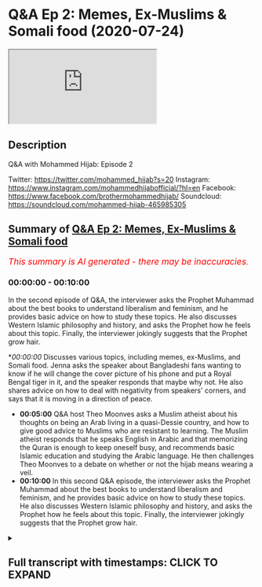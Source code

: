 # Q&A Ep 2: Memes, Ex-Muslims & Somali food (2020-07-24)

<iframe loading='lazy' allow='autoplay' src='https://www.youtube.com/embed/UbB9UeI47uk'></iframe>

## Description

Q&A with Mohammed Hijab: Episode 2

Twitter: https://twitter.com/mohammed_hijab?s=20
Instagram: https://www.instagram.com/mohammedhijabofficial/?hl=en
Facebook: https://www.facebook.com/brothermohammedhijab/
Soundcloud: https://soundcloud.com/mohammed-hijab-465985305

## Summary of [Q&A Ep 2: Memes, Ex-Muslims & Somali food](https://www.youtube.com/watch?v=UbB9UeI47uk)


*<span style="color:red; font-size:125%">This summary is AI generated - there may be inaccuracies</span>. [](/)*

### <a onclick="modifyYTiframeseektime('0')">00:00:00</a> - <a onclick="modifyYTiframeseektime('600')">00:10:00</a>

In the second episode of Q&A, the interviewer asks the Prophet Muhammad about the best books to understand liberalism and feminism, and he provides basic advice on how to study these topics. He also discusses Western Islamic philosophy and history, and asks the Prophet how he feels about this topic. Finally, the interviewer jokingly suggests that the Prophet grow hair.

**<a onclick="modifyYTiframeseektime('0')">00:00:00</a>* Discusses various topics, including memes, ex-Muslims, and Somali food. Jenna asks the speaker about Bangladeshi fans wanting to know if he will change the cover picture of his phone and put a Royal Bengal tiger in it, and the speaker responds that maybe why not. He also shares advice on how to deal with negativity from speakers' corners, and says that it is moving in a direction of peace.
* **<a onclick="modifyYTiframeseektime('300')">00:05:00</a>** Q&A host Theo Moonves asks a Muslim atheist about his thoughts on being an Arab living in a quasi-Dessie country, and how to give good advice to Muslims who are resistant to learning. The Muslim atheist responds that he speaks English in Arabic and that memorizing the Quran is enough to keep oneself busy, and recommends basic Islamic education and studying the Arabic language. He then challenges Theo Moonves to a debate on whether or not the hijab means wearing a veil.
* **<a onclick="modifyYTiframeseektime('600')">00:10:00</a>** In this second Q&A episode, the interviewer asks the Prophet Muhammad about the best books to understand liberalism and feminism, and he provides basic advice on how to study these topics. He also discusses Western Islamic philosophy and history, and asks the Prophet how he feels about this topic. Finally, the interviewer jokingly suggests that the Prophet grow hair.

<details><summary><h2>Full transcript with timestamps: CLICK TO EXPAND</h2></summary>

<a onclick="modifyYTiframeseektime('0')">0:00:00</a> [Music]  
<a onclick="modifyYTiframeseektime('5')">0:00:05</a> Salam alaikum warahmatullahi oh but I  
<a onclick="modifyYTiframeseektime('7')">0:00:07</a> care - how you guys doing this is just  
<a onclick="modifyYTiframeseektime('11')">0:00:11</a> something I've never done before  
<a onclick="modifyYTiframeseektime('12')">0:00:12</a> actually it's AQ & a session where i'm  
<a onclick="modifyYTiframeseektime('16')">0:00:16</a> looking at some of the questions that  
<a onclick="modifyYTiframeseektime('18')">0:00:18</a> you have put in the community page of  
<a onclick="modifyYTiframeseektime('21')">0:00:21</a> smile - Jenna hang on to your seats ask  
<a onclick="modifyYTiframeseektime('27')">0:00:27</a> him his Bangladeshi fans want to know  
<a onclick="modifyYTiframeseektime('31')">0:00:31</a> will he change the cover picture of his  
<a onclick="modifyYTiframeseektime('34')">0:00:34</a> phone and put a Royal Bengal tiger in it  
<a onclick="modifyYTiframeseektime('39')">0:00:39</a> [Laughter]  
<a onclick="modifyYTiframeseektime('40')">0:00:40</a> maybe why not why not you know if I have  
<a onclick="modifyYTiframeseektime('44')">0:00:44</a> to see if the Bengal tigers extinct to  
<a onclick="modifyYTiframeseektime('47')">0:00:47</a> the last things I collided my big thing  
<a onclick="modifyYTiframeseektime('50')">0:00:50</a> so I'll have to see him ask him how we  
<a onclick="modifyYTiframeseektime('56')">0:00:56</a> young parents are all two can save our  
<a onclick="modifyYTiframeseektime('58')">0:00:58</a> kids from converting into European  
<a onclick="modifyYTiframeseektime('60')">0:01:00</a> Muslims or moderate Muslims I'm gay the  
<a onclick="modifyYTiframeseektime('64')">0:01:04</a> person says I'm getting married very  
<a onclick="modifyYTiframeseektime('66')">0:01:06</a> soon I want to have a lot of kids okay  
<a onclick="modifyYTiframeseektime('70')">0:01:10</a> please don't give me laughs so here's  
<a onclick="modifyYTiframeseektime('74')">0:01:14</a> this end om you give me a lot of stories  
<a onclick="modifyYTiframeseektime('77')">0:01:17</a> and this is written more man this is a  
<a onclick="modifyYTiframeseektime('86')">0:01:26</a> big serious thing one of the greatest  
<a onclick="modifyYTiframeseektime('88')">0:01:28</a> things you can pass on to your children  
<a onclick="modifyYTiframeseektime('89')">0:01:29</a> which I'm having very big difficulty in  
<a onclick="modifyYTiframeseektime('92')">0:01:32</a> doing myself is language okay it's a  
<a onclick="modifyYTiframeseektime('95')">0:01:35</a> serious thing that our parents succeeded  
<a onclick="modifyYTiframeseektime('97')">0:01:37</a> with us especially if you're second  
<a onclick="modifyYTiframeseektime('99')">0:01:39</a> generation in passing one the native  
<a onclick="modifyYTiframeseektime('102')">0:01:42</a> tongue because we are much more  
<a onclick="modifyYTiframeseektime('104')">0:01:44</a> comfortable speaking the English  
<a onclick="modifyYTiframeseektime('106')">0:01:46</a> language this is gonna be an uphill  
<a onclick="modifyYTiframeseektime('107')">0:01:47</a> struggle and sometimes you're gonna need  
<a onclick="modifyYTiframeseektime('109')">0:01:49</a> the grandparents to get involved but try  
<a onclick="modifyYTiframeseektime('112')">0:01:52</a> where we have to try I'm not giving you  
<a onclick="modifyYTiframeseektime('114')">0:01:54</a> advice on this I'm I'm genuinely given  
<a onclick="modifyYTiframeseektime('116')">0:01:56</a> myself advise there to pass on the  
<a onclick="modifyYTiframeseektime('118')">0:01:58</a> language it's a serious serious thing if  
<a onclick="modifyYTiframeseektime('121')">0:02:01</a> you speak or do at home you know this is  
<a onclick="modifyYTiframeseektime('123')">0:02:03</a> a serious language it's a serious  
<a onclick="modifyYTiframeseektime('125')">0:02:05</a> languor do is spoken by I don't know how  
<a onclick="modifyYTiframeseektime('128')">0:02:08</a> many hundreds of million and also think  
<a onclick="modifyYTiframeseektime('130')">0:02:10</a> about the amount of people that speak  
<a onclick="modifyYTiframeseektime('132')">0:02:12</a> Hindi which is a closed language  
<a onclick="modifyYTiframeseektime('133')">0:02:13</a> if you know you're gonna know a lot of  
<a onclick="modifyYTiframeseektime('135')">0:02:15</a> Hindi as well if you speak bangle is a  
<a onclick="modifyYTiframeseektime('137')">0:02:17</a> serious language you know if it's Somali  
<a onclick="modifyYTiframeseektime('139')">0:02:19</a> is a serious language make sure that  
<a onclick="modifyYTiframeseektime('141')">0:02:21</a> that is passed on  
<a onclick="modifyYTiframeseektime('143')">0:02:23</a> you know don't don't honestly do not not  
<a onclick="modifyYTiframeseektime('147')">0:02:27</a> give your children the gift of language  
<a onclick="modifyYTiframeseektime('149')">0:02:29</a> this is just one advisor and this is  
<a onclick="modifyYTiframeseektime('151')">0:02:31</a> advice to me as well what does he thinks  
<a onclick="modifyYTiframeseektime('155')">0:02:35</a> of this means that you put in your video  
<a onclick="modifyYTiframeseektime('156')">0:02:36</a> I like them they're very funny they're  
<a onclick="modifyYTiframeseektime('158')">0:02:38</a> very funny that the ones really that  
<a onclick="modifyYTiframeseektime('161')">0:02:41</a> actually without them the video would be  
<a onclick="modifyYTiframeseektime('163')">0:02:43</a> really a pointless one  
<a onclick="modifyYTiframeseektime('165')">0:02:45</a> a pointless one a frivolous one how can  
<a onclick="modifyYTiframeseektime('174')">0:02:54</a> you answer questions directly and  
<a onclick="modifyYTiframeseektime('175')">0:02:55</a> fluently and what's the best way to give  
<a onclick="modifyYTiframeseektime('177')">0:02:57</a> dower to non-muslims the best way to  
<a onclick="modifyYTiframeseektime('180')">0:03:00</a> give that was not to engage in debate  
<a onclick="modifyYTiframeseektime('182')">0:03:02</a> now and that might sound like  
<a onclick="modifyYTiframeseektime('184')">0:03:04</a> contradictory coming from me or  
<a onclick="modifyYTiframeseektime('185')">0:03:05</a> something but yeah you see me give  
<a onclick="modifyYTiframeseektime('188')">0:03:08</a> debate  
<a onclick="modifyYTiframeseektime('188')">0:03:08</a> dude do debates and stuff that's not  
<a onclick="modifyYTiframeseektime('190')">0:03:10</a> really hard to come to try and conveyed  
<a onclick="modifyYTiframeseektime('192')">0:03:12</a> it the best way the best way to win a  
<a onclick="modifyYTiframeseektime('194')">0:03:14</a> debate is to not the best way to  
<a onclick="modifyYTiframeseektime('195')">0:03:15</a> convince someone is to not get into a  
<a onclick="modifyYTiframeseektime('197')">0:03:17</a> debate with them and try and avoid the  
<a onclick="modifyYTiframeseektime('198')">0:03:18</a> bailout all costs over that person's a  
<a onclick="modifyYTiframeseektime('200')">0:03:20</a> loved one or someone that you meet in  
<a onclick="modifyYTiframeseektime('202')">0:03:22</a> the streets you know genuinely the best  
<a onclick="modifyYTiframeseektime('204')">0:03:24</a> way to win a debate is to avoid one in  
<a onclick="modifyYTiframeseektime('206')">0:03:26</a> the first place and so really we're not  
<a onclick="modifyYTiframeseektime('209')">0:03:29</a> trying to win debates here when you're  
<a onclick="modifyYTiframeseektime('210')">0:03:30</a> speaking to a non-muslim you're just  
<a onclick="modifyYTiframeseektime('212')">0:03:32</a> giving them informative statements about  
<a onclick="modifyYTiframeseektime('213')">0:03:33</a> what Islam is and what and the biggest  
<a onclick="modifyYTiframeseektime('216')">0:03:36</a> bestower is just straightforward it's  
<a onclick="modifyYTiframeseektime('219')">0:03:39</a> non philosophical which say we believe  
<a onclick="modifyYTiframeseektime('221')">0:03:41</a> in one God this and that the basic like  
<a onclick="modifyYTiframeseektime('223')">0:03:43</a> tenants a lot of people will just accept  
<a onclick="modifyYTiframeseektime('225')">0:03:45</a> it you don't have to go into depth we  
<a onclick="modifyYTiframeseektime('226')">0:03:46</a> only do that to show that we can do that  
<a onclick="modifyYTiframeseektime('228')">0:03:48</a> of all due respect we can we can do that  
<a onclick="modifyYTiframeseektime('231')">0:03:51</a> we can get involved  
<a onclick="modifyYTiframeseektime('232')">0:03:52</a> Islam is a very simple religion but it  
<a onclick="modifyYTiframeseektime('234')">0:03:54</a> can get very complex and it has answers  
<a onclick="modifyYTiframeseektime('236')">0:03:56</a> to very many complex questions and  
<a onclick="modifyYTiframeseektime('237')">0:03:57</a> that's what our engagements with people  
<a onclick="modifyYTiframeseektime('240')">0:04:00</a> on on that level it tries to show it's  
<a onclick="modifyYTiframeseektime('243')">0:04:03</a> not to show that Islam is not simple  
<a onclick="modifyYTiframeseektime('245')">0:04:05</a> because it is most importantly ask him  
<a onclick="modifyYTiframeseektime('248')">0:04:08</a> how he deals with negative negativity  
<a onclick="modifyYTiframeseektime('250')">0:04:10</a> from speaker's corner and at the same  
<a onclick="modifyYTiframeseektime('252')">0:04:12</a> time have a peaceful heart I don't know  
<a onclick="modifyYTiframeseektime('254')">0:04:14</a> if I do have a peaceful unfortunately I  
<a onclick="modifyYTiframeseektime('258')">0:04:18</a> I think that it's definitely moving in  
<a onclick="modifyYTiframeseektime('263')">0:04:23</a> for direction now I have had it in the  
<a onclick="modifyYTiframeseektime('265')">0:04:25</a> beginning if you look at my videos in  
<a onclick="modifyYTiframeseektime('267')">0:04:27</a> 2017 and see the evolution the more I'm  
<a onclick="modifyYTiframeseektime('270')">0:04:30</a> challenged the more I become more rough  
<a onclick="modifyYTiframeseektime('271')">0:04:31</a> and and to be honest I'm not the best  
<a onclick="modifyYTiframeseektime('275')">0:04:35</a> person to seek for advice I need to get  
<a onclick="modifyYTiframeseektime('278')">0:04:38</a> I've asked myself because sometimes the  
<a onclick="modifyYTiframeseektime('280')">0:04:40</a> best thing is to move away from the  
<a onclick="modifyYTiframeseektime('281')">0:04:41</a> whole thing you know and and what I  
<a onclick="modifyYTiframeseektime('285')">0:04:45</a> realized more and more is that we need  
<a onclick="modifyYTiframeseektime('287')">0:04:47</a> to think about going back to Allah  
<a onclick="modifyYTiframeseektime('288')">0:04:48</a> making tawba I'm making repentance  
<a onclick="modifyYTiframeseektime('290')">0:04:50</a> because how else will our hearts become  
<a onclick="modifyYTiframeseektime('294')">0:04:54</a> soft the Quran says Allah me at needle  
<a onclick="modifyYTiframeseektime('296')">0:04:56</a> Adina amino and Tasha bloom lyrically  
<a onclick="modifyYTiframeseektime('299')">0:04:59</a> leahy you know is it not time now for  
<a onclick="modifyYTiframeseektime('301')">0:05:01</a> the for those who believe for them to  
<a onclick="modifyYTiframeseektime('304')">0:05:04</a> have or in their hearts am in listening  
<a onclick="modifyYTiframeseektime('309')">0:05:09</a> to the reminder of Allah woman as a  
<a onclick="modifyYTiframeseektime('313')">0:05:13</a> lemon al-haq you know and from what has  
<a onclick="modifyYTiframeseektime('316')">0:05:16</a> revealed been sent down to them and not  
<a onclick="modifyYTiframeseektime('321')">0:05:21</a> to be like those who came before them  
<a onclick="modifyYTiframeseektime('323')">0:05:23</a> for cassettes Pulu boom ok Theo Moonves  
<a onclick="modifyYTiframeseektime('326')">0:05:26</a> a hoon and they had their hearts became  
<a onclick="modifyYTiframeseektime('329')">0:05:29</a> very hard and a lot of them are forsook  
<a onclick="modifyYTiframeseektime('332')">0:05:32</a> for offensive horn that a lot of them  
<a onclick="modifyYTiframeseektime('335')">0:05:35</a> evil do it so this idea of having a  
<a onclick="modifyYTiframeseektime('338')">0:05:38</a> clean and beautiful heart which is what  
<a onclick="modifyYTiframeseektime('340')">0:05:40</a> the Quran says your Malayan foul melon  
<a onclick="modifyYTiframeseektime('343')">0:05:43</a> will a balloon in lemon at Aloha  
<a onclick="modifyYTiframeseektime('345')">0:05:45</a> behold bin Salim the day where you need  
<a onclick="modifyYTiframeseektime('348')">0:05:48</a> to come to Allah with a basically  
<a onclick="modifyYTiframeseektime('352')">0:05:52</a> rectified her be a pile been selling so  
<a onclick="modifyYTiframeseektime('354')">0:05:54</a> this the rectification of heart is  
<a onclick="modifyYTiframeseektime('357')">0:05:57</a> something I haven't even embarked upon  
<a onclick="modifyYTiframeseektime('359')">0:05:59</a> it properly in order to to comment on it  
<a onclick="modifyYTiframeseektime('362')">0:06:02</a> effectively his thoughts on being an  
<a onclick="modifyYTiframeseektime('365')">0:06:05</a> Arab living in quasi Dessie country I  
<a onclick="modifyYTiframeseektime('368')">0:06:08</a> don't think it Israel is ethics you I  
<a onclick="modifyYTiframeseektime('370')">0:06:10</a> think here you may be this guy'll ism or  
<a onclick="modifyYTiframeseektime('373')">0:06:13</a> was it Bradford but believe me I know  
<a onclick="modifyYTiframeseektime('378')">0:06:18</a> you know I mean I like it I like all  
<a onclick="modifyYTiframeseektime('383')">0:06:23</a> cultures are like multiculturalism you  
<a onclick="modifyYTiframeseektime('385')">0:06:25</a> know when I go to Egypt some that's one  
<a onclick="modifyYTiframeseektime('388')">0:06:28</a> thing I do miss I miss the multicultural  
<a onclick="modifyYTiframeseektime('391')">0:06:31</a> nature of just this place asked him by  
<a onclick="modifyYTiframeseektime('394')">0:06:34</a> his personal life like as you  
<a onclick="modifyYTiframeseektime('397')">0:06:37</a> where he learnt to use those big words  
<a onclick="modifyYTiframeseektime('400')">0:06:40</a> that shocked the people other than  
<a onclick="modifyYTiframeseektime('403')">0:06:43</a> mashallah  
<a onclick="modifyYTiframeseektime('404')">0:06:44</a> other than that masha'Allah there's  
<a onclick="modifyYTiframeseektime('408')">0:06:48</a> actually a book I think is written by  
<a onclick="modifyYTiframeseektime('410')">0:06:50</a> something something called something Bly  
<a onclick="modifyYTiframeseektime('412')">0:06:52</a> it's a book called smart words for the  
<a onclick="modifyYTiframeseektime('417')">0:06:57</a> intellectuals or something like that  
<a onclick="modifyYTiframeseektime('418')">0:06:58</a> a camera to make you sounds big words to  
<a onclick="modifyYTiframeseektime('421')">0:07:01</a> make you sound smart or something it's  
<a onclick="modifyYTiframeseektime('423')">0:07:03</a> an interesting book I've been looking  
<a onclick="modifyYTiframeseektime('424')">0:07:04</a> for it just to get someone plucking out  
<a onclick="modifyYTiframeseektime('426')">0:07:06</a> some words then because words are like  
<a onclick="modifyYTiframeseektime('428')">0:07:08</a> you know ammunition you know if you have  
<a onclick="modifyYTiframeseektime('430')">0:07:10</a> the right words they can make people  
<a onclick="modifyYTiframeseektime('431')">0:07:11</a> laugh they can make people cry they can  
<a onclick="modifyYTiframeseektime('433')">0:07:13</a> make people angry like a baby  
<a onclick="modifyYTiframeseektime('436')">0:07:16</a> so words seriously words are a great  
<a onclick="modifyYTiframeseektime('439')">0:07:19</a> obviously vehicle for communication so  
<a onclick="modifyYTiframeseektime('441')">0:07:21</a> and the good old the source I mean why  
<a onclick="modifyYTiframeseektime('443')">0:07:23</a> not you know just use the source and try  
<a onclick="modifyYTiframeseektime('446')">0:07:26</a> and pick out some words but you you know  
<a onclick="modifyYTiframeseektime('448')">0:07:28</a> reading books and then kind of  
<a onclick="modifyYTiframeseektime('450')">0:07:30</a> underlining key words putting him in a  
<a onclick="modifyYTiframeseektime('452')">0:07:32</a> notepad of some sorts and then defining  
<a onclick="modifyYTiframeseektime('455')">0:07:35</a> them late in your time in your own time  
<a onclick="modifyYTiframeseektime('457')">0:07:37</a> what language does he speak was his  
<a onclick="modifyYTiframeseektime('460')">0:07:40</a> favorite one so I speak English in  
<a onclick="modifyYTiframeseektime('462')">0:07:42</a> Arabic there's other things I'm trying  
<a onclick="modifyYTiframeseektime('466')">0:07:46</a> to learn bomb like I'm gonna pretend to  
<a onclick="modifyYTiframeseektime('468')">0:07:48</a> list them here what's the favorite one  
<a onclick="modifyYTiframeseektime('471')">0:07:51</a> oh I'm more fluent in English anything  
<a onclick="modifyYTiframeseektime('474')">0:07:54</a> else oh I'm a three-layer interracial  
<a onclick="modifyYTiframeseektime('481')">0:08:01</a> marriage advice and tips especially for  
<a onclick="modifyYTiframeseektime('483')">0:08:03</a> resistant families best way to seek  
<a onclick="modifyYTiframeseektime('486')">0:08:06</a> education while being a full-time  
<a onclick="modifyYTiframeseektime('488')">0:08:08</a> student Oh Islamic education well okay  
<a onclick="modifyYTiframeseektime('492')">0:08:12</a> I'll give you one piece of advice on the  
<a onclick="modifyYTiframeseektime('493')">0:08:13</a> second part of question is make use of  
<a onclick="modifyYTiframeseektime('496')">0:08:16</a> your travel time that's a big one  
<a onclick="modifyYTiframeseektime('498')">0:08:18</a> you can memorize the whole Quran on your  
<a onclick="modifyYTiframeseektime('501')">0:08:21</a> way to universe and coming back yes it's  
<a onclick="modifyYTiframeseektime('503')">0:08:23</a> very possible so that's one piece of  
<a onclick="modifyYTiframeseektime('505')">0:08:25</a> advice that's very practical that you  
<a onclick="modifyYTiframeseektime('506')">0:08:26</a> can go and do now how to give down to X  
<a onclick="modifyYTiframeseektime('508')">0:08:28</a> Muslim atheist please just as you would  
<a onclick="modifyYTiframeseektime('511')">0:08:31</a> give down to any other person you know  
<a onclick="modifyYTiframeseektime('513')">0:08:33</a> it just give them the go wrap it's  
<a onclick="modifyYTiframeseektime('516')">0:08:36</a> called to go wrap research what the go  
<a onclick="modifyYTiframeseektime('518')">0:08:38</a> wrap is and you will see when he when  
<a onclick="modifyYTiframeseektime('521')">0:08:41</a> will he finally stop talking about how  
<a onclick="modifyYTiframeseektime('522')">0:08:42</a> tall he is I don't know what I don't  
<a onclick="modifyYTiframeseektime('525')">0:08:45</a> know when I was really making videos  
<a onclick="modifyYTiframeseektime('527')">0:08:47</a> about that one brother  
<a onclick="modifyYTiframeseektime('528')">0:08:48</a> I smoke I smell a jealousy there's a  
<a onclick="modifyYTiframeseektime('532')">0:08:52</a> jealous jealous tragic I wish you know  
<a onclick="modifyYTiframeseektime('536')">0:08:56</a> compute engine but I want to do down  
<a onclick="modifyYTiframeseektime('538')">0:08:58</a> what do you recommend me to study during  
<a onclick="modifyYTiframeseektime('540')">0:09:00</a> my college my college study to start  
<a onclick="modifyYTiframeseektime('543')">0:09:03</a> with no no memorize Quran and try  
<a onclick="modifyYTiframeseektime('546')">0:09:06</a> understand what that means  
<a onclick="modifyYTiframeseektime('548')">0:09:08</a> just a few pathetic you know just limit  
<a onclick="modifyYTiframeseektime('552')">0:09:12</a> yourself to that and also like I said  
<a onclick="modifyYTiframeseektime('554')">0:09:14</a> you before basics of kam [ __ ] and aji de  
<a onclick="modifyYTiframeseektime('558')">0:09:18</a> those three things is enough to keep you  
<a onclick="modifyYTiframeseektime('560')">0:09:20</a> occupied obviously Arabic language as  
<a onclick="modifyYTiframeseektime('561')">0:09:21</a> well it's enough to keep you occupied  
<a onclick="modifyYTiframeseektime('563')">0:09:23</a> with your work believe me  
<a onclick="modifyYTiframeseektime('564')">0:09:24</a> how does he feel after defeating David  
<a onclick="modifyYTiframeseektime('567')">0:09:27</a> wood very good very good  
<a onclick="modifyYTiframeseektime('568')">0:09:28</a> have you ever had Somali food yes he's  
<a onclick="modifyYTiframeseektime('571')">0:09:31</a> very good as berries when Holub and you  
<a onclick="modifyYTiframeseektime('574')">0:09:34</a> know moors and you know you know what i  
<a onclick="modifyYTiframeseektime('576')">0:09:36</a> mean all of those things that I enjoyed  
<a onclick="modifyYTiframeseektime('578')">0:09:38</a> a bit of that and I know you know mhm  
<a onclick="modifyYTiframeseektime('581')">0:09:41</a> that's right tell him that he's finished  
<a onclick="modifyYTiframeseektime('584')">0:09:44</a> then challenge him to anyway if I saw  
<a onclick="modifyYTiframeseektime('588')">0:09:48</a> your question is a [ __ ] show the hijab  
<a onclick="modifyYTiframeseektime('591')">0:09:51</a> means that ask him to which is his  
<a onclick="modifyYTiframeseektime('592')">0:09:52</a> favorite I've done I have to think about  
<a onclick="modifyYTiframeseektime('595')">0:09:55</a> how to have a better mindset that's a  
<a onclick="modifyYTiframeseektime('599')">0:09:59</a> good question  
<a onclick="modifyYTiframeseektime('600')">0:10:00</a> you know part of the religion of Islam  
<a onclick="modifyYTiframeseektime('602')">0:10:02</a> is to be very optimistic there's  
<a onclick="modifyYTiframeseektime('604')">0:10:04</a> actually many a hadith like that and I  
<a onclick="modifyYTiframeseektime('606')">0:10:06</a> can enumerate them for you in another  
<a onclick="modifyYTiframeseektime('607')">0:10:07</a> time but that's just optimism and  
<a onclick="modifyYTiframeseektime('610')">0:10:10</a> connected to a lot of paratime and one  
<a onclick="modifyYTiframeseektime('613')">0:10:13</a> Hadees that the Prophet my source  
<a onclick="modifyYTiframeseektime('616')">0:10:16</a> alarmingly high school teachers I am the  
<a onclick="modifyYTiframeseektime('618')">0:10:18</a> opinion of my slave so if he thinks good  
<a onclick="modifyYTiframeseektime('621')">0:10:21</a> of me then he'll get good in other words  
<a onclick="modifyYTiframeseektime('622')">0:10:22</a> if you have an optimistic attitude  
<a onclick="modifyYTiframeseektime('624')">0:10:24</a> especially in relation to allah subhanaw  
<a onclick="modifyYTiframeseektime('626')">0:10:26</a> taala allah will reward you and give you  
<a onclick="modifyYTiframeseektime('628')">0:10:28</a> good for that attitude and a personal  
<a onclick="modifyYTiframeseektime('631')">0:10:31</a> Quran will ensure Khartoum lies either  
<a onclick="modifyYTiframeseektime('632')">0:10:32</a> neck um if you were thankful Allah won't  
<a onclick="modifyYTiframeseektime('634')">0:10:34</a> give you more so this is these are two  
<a onclick="modifyYTiframeseektime('636')">0:10:36</a> things I just wanted to see his reaction  
<a onclick="modifyYTiframeseektime('639')">0:10:39</a> to old  
<a onclick="modifyYTiframeseektime('640')">0:10:40</a> what you are dirty except for clips of  
<a onclick="modifyYTiframeseektime('642')">0:10:42</a> you okay that's I hope you ask him for  
<a onclick="modifyYTiframeseektime('644')">0:10:44</a> that ask him how he controlled himself  
<a onclick="modifyYTiframeseektime('647')">0:10:47</a> when he read one point someone during  
<a onclick="modifyYTiframeseektime('650')">0:10:50</a> the debate you know I just think of the  
<a onclick="modifyYTiframeseektime('652')">0:10:52</a> consequences and I'm not the best I  
<a onclick="modifyYTiframeseektime('655')">0:10:55</a> country like sometimes I can control my  
<a onclick="modifyYTiframeseektime('657')">0:10:57</a> anger to a good level and sometimes that  
<a onclick="modifyYTiframeseektime('659')">0:10:59</a> card and I think you guys know when  
<a onclick="modifyYTiframeseektime('661')">0:11:01</a> one asked him to speak or do with you no  
<a onclick="modifyYTiframeseektime('665')">0:11:05</a> no no I'm not gonna embarrass myself in  
<a onclick="modifyYTiframeseektime('668')">0:11:08</a> that manner please ask him to do Q&A is  
<a onclick="modifyYTiframeseektime('670')">0:11:10</a> often on his channel next okay well hey  
<a onclick="modifyYTiframeseektime('673')">0:11:13</a> I'm doing that now what are the best  
<a onclick="modifyYTiframeseektime('679')">0:11:19</a> books resources to understand origins of  
<a onclick="modifyYTiframeseektime('681')">0:11:21</a> liberalism feminism comprehensively so  
<a onclick="modifyYTiframeseektime('684')">0:11:24</a> liberalism you're gonna have to stop in  
<a onclick="modifyYTiframeseektime('686')">0:11:26</a> basic start with secondary sources and  
<a onclick="modifyYTiframeseektime('688')">0:11:28</a> then he goes their primary ones that's  
<a onclick="modifyYTiframeseektime('690')">0:11:30</a> my basic basic advice but I think this  
<a onclick="modifyYTiframeseektime('693')">0:11:33</a> is gonna require another video okay  
<a onclick="modifyYTiframeseektime('695')">0:11:35</a> genuinely Western in Islamic philosophy  
<a onclick="modifyYTiframeseektime('698')">0:11:38</a> and history as well so I've kind of  
<a onclick="modifyYTiframeseektime('700')">0:11:40</a> covered that in the beginning but we do  
<a onclick="modifyYTiframeseektime('701')">0:11:41</a> need to go into that in detail on that  
<a onclick="modifyYTiframeseektime('703')">0:11:43</a> ask him how he feels  
<a onclick="modifyYTiframeseektime('705')">0:11:45</a> let's turn into a meme I wasn't  
<a onclick="modifyYTiframeseektime('708')">0:11:48</a> intentional that's usually how these  
<a onclick="modifyYTiframeseektime('709')">0:11:49</a> things go when I would like while we're  
<a onclick="modifyYTiframeseektime('712')">0:11:52</a> getting a haircut  
<a onclick="modifyYTiframeseektime('713')">0:11:53</a> I'm thinking of actually growing hair a  
<a onclick="modifyYTiframeseektime('715')">0:11:55</a> little bit you know I know this  
<a onclick="modifyYTiframeseektime('717')">0:11:57</a> controversial opinion but you know so I  
<a onclick="modifyYTiframeseektime('720')">0:12:00</a> do I want you know and this in his life  
<a onclick="modifyYTiframeseektime('722')">0:12:02</a> and just like him you know hello Sally  
<a onclick="modifyYTiframeseektime('726')">0:12:06</a> Mally Kamara not Allah he what I get  
<a onclick="modifyYTiframeseektime('735')">0:12:15</a> you  
</details>